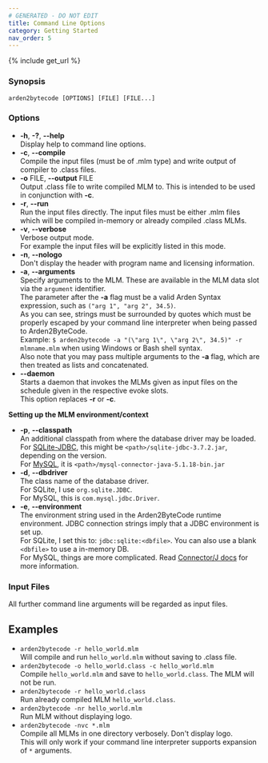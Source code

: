 ```yaml
---
# GENERATED - DO NOT EDIT
title: Command Line Options
category: Getting Started
nav_order: 5
---
```

{% include get_url %}
### Synopsis
`arden2bytecode [OPTIONS] [FILE] [FILE...]`

### Options
* **-h**, **-?**, **--help**  
  Display help to command line options.
* **-c**, **--compile**  
  Compile the input files (must be of .mlm type) and write output of compiler to .class files.
* **-o** FILE, **--output** FILE  
  Output .class file to write compiled MLM to. This is intended to be used in conjunction with **-c**.
* **-r**, **--run**  
  Run the input files directly. The input files must be either .mlm files which will be compiled in-memory or already compiled .class MLMs.
* **-v**, **--verbose**  
  Verbose output mode.  
  For example the input files will be explicitly listed in this mode.
* **-n**, **--nologo**  
  Don't display the header with program name and licensing information.
* **-a**, **--arguments**  
  Specify arguments to the MLM. These are available in the MLM 
  data slot via the `argument` identifier.  
  The parameter after the **-a** flag must be a valid Arden Syntax
  expression, such as `("arg 1", "arg 2", 34.5)`.  
  As you can see, strings must be surrounded by quotes which must
  be properly escaped by your command line interpreter when being
  passed to Arden2ByteCode.  
  Example: `$ arden2bytecode -a "(\"arg 1\", \"arg 2\", 34.5)" -r mlmname.mlm`
  when using Windows or Bash shell syntax.  
  Also note that you may pass multiple arguments to the **-a** flag,
  which are then treated as lists and concatenated.
* **--daemon**  
  Starts a daemon that invokes the MLMs given as input files on the 
  schedule given in the respective evoke slots.  
  This option replaces **-r** or **-c**.

**Setting up the MLM environment/context**

* **-p**, **--classpath**  
  An additional classpath from where the database driver may be loaded.  
  For [SQLite-JDBC](https://bitbucket.org/xerial/sqlite-jdbc), this might be `<path>/sqlite-jdbc-3.7.2.jar`, depending on the version.  
  For [MySQL](http://dev.mysql.com/downloads/connector/j/), it is `<path>/mysql-connector-java-5.1.18-bin.jar`
* **-d**, **--dbdriver**  
  The class name of the database driver.  
  For SQLite, I use `org.sqlite.JDBC`.  
  For MySQL, this is `com.mysql.jdbc.Driver`.
* **-e**, **--environment**  
  The environment string used in the Arden2ByteCode runtime environment.  JDBC connection strings imply that a JDBC environment is set up.  
  For SQLite, I set this to: `jdbc:sqlite:<dbfile>`. You can also use a blank `<dbfile>` to use a in-memory DB.  
  For MySQL, things are more complicated. Read [Connector/J docs](https://dev.mysql.com/doc/connector-j/5.1/en/) for more information.

### Input Files
All further command line arguments will be regarded as input files.

## Examples
* `arden2bytecode -r hello_world.mlm`  
  Will compile and run `hello_world.mlm` without saving to .class file.
* `arden2bytecode -o hello_world.class -c hello_world.mlm`  
  Compile `hello_world.mlm` and save to `hello_world.class`. The MLM will not be run.
* `arden2bytecode -r hello_world.class`  
  Run already compiled MLM `hello_world.class`.
* `arden2bytecode -nr hello_world.mlm`  
  Run MLM without displaying logo.
* `arden2bytecode -nvc *.mlm`  
  Compile all MLMs in one directory verbosely. Don't display logo.  
  This will only work if your command line interpreter 
  supports expansion of `*` arguments.
